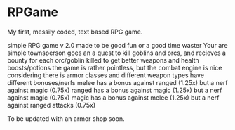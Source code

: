 # RPGame
My first, messily coded, text based RPG game.

simple RPG game v 2.0
made to be good fun or a good time waster
Your are simple townsperson goes an a quest to kill goblins and orcs, and recieves a bounty for each orc/goblin killed to get better weapons
and health boosts/potions
the game is rather pointless,  but the combat engine is nice considering there is armor classes and different weapon types have different bonuses/nerfs
melee has a bonus against ranged (1.25x) but a nerf against magic (0.75x)
ranged has a bonus against magic (1.25x) but a nerf against magic (0.75x)
magic has a bonus against melee (1.25x) but a nerf against ranged attacks (0.75x)

To be updated with an armor shop soon.
